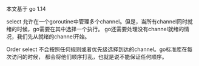 本文基于 go 1.14

select 允许在一个goroutine中管理多个channel。但是，当所有channel同时就绪的时候，go需要在其中选择一个执行。
go还需要处理没有channel就绪的情况，我们先从就绪的channel开始。

Order
select 不会按照任何规则或者优先级选择到达的channel。go标准库在每次访问的时候，
都会将他们顺序打乱，也就是说不能保证任何顺序。